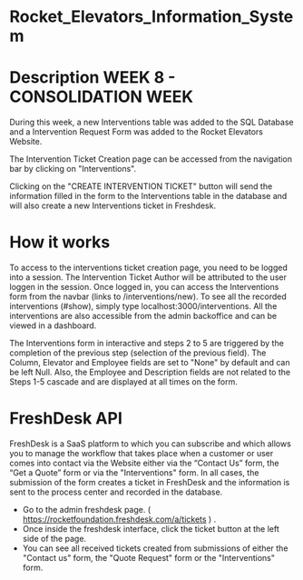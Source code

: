 # Rocket_Elevators_Information_System

# Description WEEK 8 - CONSOLIDATION WEEK
During this week, a new Interventions table was added to the SQL Database and a Intervention Request Form was added to the Rocket Elevators Website.

The Intervention Ticket Creation page can be accessed from the navigation bar by clicking on "Interventions". 

Clicking on the "CREATE INTERVENTION TICKET" button will send the information filled in the form to the Interventions table in the database and will also create a new Interventions ticket in Freshdesk. 

# How it works

To access to the interventions ticket creation page, you need to be logged into a session. The Intervention Ticket Author will be attributed to the user loggen in the session. Once logged in, you can access the Interventions form from the navbar (links to /interventions/new). To see all the recorded interventions (#show), simply type localhost:3000/interventions. All the interventions are also accessible from the admin backoffice and can be viewed in a dashboard. 

The Interventions form in interactive and steps 2 to 5 are triggered by the completion of the previous step (selection of the previous field). The Column, Elevator and Employee fields are set to "None" by default and can be left Null. Also, the Employee and Description fields are not related to the Steps 1-5 cascade and are displayed at all times on the form.


# FreshDesk API

FreshDesk is a SaaS platform to which you can subscribe and which allows you to manage the workflow that takes place when a customer or user comes into contact via the Website either via the “Contact Us” form, the “Get a Quote” form or via the "Interventions" form. In all cases, the submission of the form creates a ticket in FreshDesk and the information is sent to the process center and recorded in the database.

- Go to the admin freshdesk page. ( https://rocketfoundation.freshdesk.com/a/tickets ) .
- Once inside the freshdesk interface, click the ticket button at the left side of the page. 
- You can see all received tickets created from submissions of either the "Contact us" form, the "Quote Request" form or the "Interventions" form.





